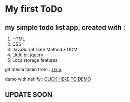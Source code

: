# My first ToDo

## my simple todo list app, created with :

1.  HTML
2.  CSS
3.  JavaScript Date Method & DOM
4.  Little bit jquery
5.  Localstorage features

gif media taken from : [THIS](https://media.giphy.com/media/rJbCdJ47Ui7ug/giphy.gif)

demo with netlify : [CLICK HERE TO DEMO](https://simpletodo-ido.netlify.com/)

## UPDATE SOON